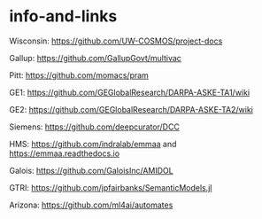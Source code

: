 # info-and-links

Wisconsin: https://github.com/UW-COSMOS/project-docs

Gallup: https://github.com/GallupGovt/multivac

Pitt: https://github.com/momacs/pram

GE1: https://github.com/GEGlobalResearch/DARPA-ASKE-TA1/wiki

GE2: https://github.com/GEGlobalResearch/DARPA-ASKE-TA2/wiki

Siemens: https://github.com/deepcurator/DCC 

HMS: https://github.com/indralab/emmaa and https://emmaa.readthedocs.io

Galois: https://github.com/GaloisInc/AMIDOL

GTRI: https://github.com/jpfairbanks/SemanticModels.jl

Arizona: https://github.com/ml4ai/automates

